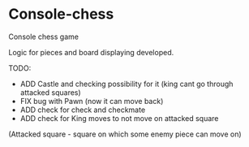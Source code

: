 # Console-chess
Console chess game

Logic for pieces and board displaying developed.

TODO:
 - ADD Castle and checking possibility for it (king cant go through attacked squares)
 - FIX bug with Pawn (now it can move back)
 - ADD check for check and checkmate
 - ADD check for King moves to not move on attacked square
 
 (Attacked square - square on which some enemy piece can move on)